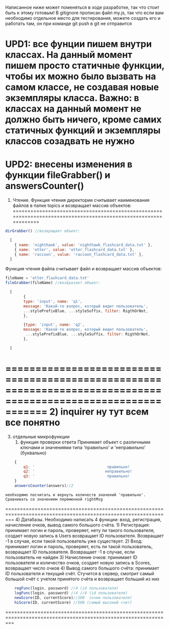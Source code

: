 
Написанное ниже может поменяться в ходе разработке, так что стоит быть к этому готовым!
В gitignore прописан файл my.js, так что если вам необходимо отдельное место для тестирования, можете
создать его и работать там, он при команде git push в git не отправится

UPD1: все фунции пишем внутри классах. На данный момент пишем просто статичные функции, чтобы их можно было
вызвать на самом классе, не создавая новые экземпляры класса. Важно: в классах на данный момент не должно быть
ничего, кроме самих статичных функций и экземпляры классов созадвать не нужно
===============================================================================================================
UPD2: внесены изменения в функции fileGrabber() и answersCounter()
===============================================================================================================
1) Чтение. Функция чтения директории считывает наименования файлов в папке topics и возвращает массив объектов: 
===============================================================================================================
```javascript
dirGrabber() //возвращает объект:

  [
    { name: 'nighthawk', value: 'nighthawk_flashcard_data.txt' },
    { name: 'otter', value: 'otter_flashcard_data.txt' },
    { name: 'raccoon', value: 'raccoon_flashcard_data.txt' },
  ]

```

  Функция чтения файла считывает файл и возвращает массив объектов:
```javascript
fileName = 'otter_flashcard_data.txt'
fileGrabber(fileName) //возвразает объект:

  [
        {
        type: 'input', name: 'q1', 
        message: 'Какой-то вопрос, который видит пользователь', 
        ...stylePrefixBlue, ...styleSuffix, filter: RigthOrNot,
        },

        {type: 'input', name: 'q2', 
        message: 'Какой-то вопрос, который видит пользователь', 
         ...stylePrefixBlue, ...styleSuffix, filter: RigthOrNot,
        },

  ]

```
===============================================================================================================
2) inquirer 
  ну тут всем все понятно
===============================================================================================================
3) отдельные микрофункции
   1) функция проверки ответа
    Принимает объект с различными ключами и значениями типа 'правильно' и 'неправильно' (буквально)
```javascript   
    {
        q1: '                                правильно!                                ',
        q2: '                               неправильно!                               ',
        q3: '                                правильно!                                '
    }
    answersCounter(answers)//2
```
    необходимо посчитать и вернуть количеств значений 'правильно'. Сравнивать со значением переменной rightMsg

===============================================================================================================
4) Датабазы. Необходимо написать 4 функции: вход, регистрация, начисление очков, вывод самого большого счёта.
    1) Регистрация: принимает логин и пароль, проверяет, нету ли такого пользователя, создает новую запись в
       Users возвращает ID пользователя. Возвращает -1 в случае, если такой пользователь уже существует.
    2) Вход: принимает логин и пароль, проверяет, есть ли такой пользователь, возвращает ID пользователя. 
    Возвращает -1 в случае, если пользователь не найден
    3) Начисление очков: принимает ID пользователя и количество очков, создает новую запись в Scores, возвращает
      число очков
    4) Вывод самого большого счёта: принимает ID пользователя и текущий счёт. Стучится в сервер, смотрит самый
    большой счёт с учетом принятого счёта и возвращает больший из них

```javascript 
    regFunc(login, password) //4 (id пользователя)
    logFunc(login, password) //4 //4 (id пользователя)
    newScore(ID, currentScore)//100  (очки пользователя)
    hiScore(ID, currentScore) //500 (самый высокий счет)
```

===============================================================================================================